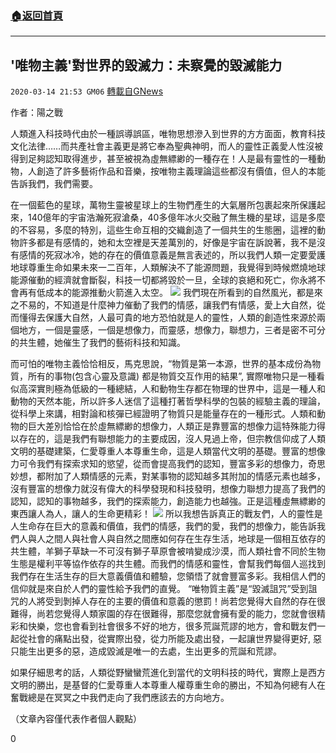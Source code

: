 ###  [:house:返回首頁](https://github.com/ourhimalayas/txt)
---

## &#039;唯物主義&#039;對世界的毀滅力：未察覺的毀滅能力
`2020-03-14 21:53 GM06` [轉載自GNews](https://gnews.org/zh-hant/141378/)

作者：陽之戰

人類進入科技時代由於一種誤導誤區，唯物思想滲入到世界的方方面面，教育科技文化法律……而共產社會主義更是將它奉為聖典神明，而人的靈性正義愛人性沒被得到足夠認知取得進步，甚至被視為虛無縹緲的一種存在！人是最有靈性的一種動物，人創造了許多藝術作品和音樂，按唯物主義理論這些都沒有價值，但人的本能告訴我們，我們需要。

在一個藍色的星球，萬物生靈被星球上的生物們產生的大氣層所包裹起來所保護起來，140億年的宇宙浩瀚死寂滄桑，40多億年冰火交融了無生機的星球，這是多麼的不容易，多麼的特別，這些生命互相的交織創造了一個共生的生態圈，這裡的動物許多都是有感情的，她和太空裡是天差萬別的，好像是宇宙在訴說著，我不是沒有感情的死寂冰冷，她的存在的價值意義是無言表述的，所以我們人類一定要愛護地球尊重生命如果未來一二百年，人類解決不了能源問題，我覺得到時候燃燒地球能源催動的經濟就會斷裂，科技一切都將毀於一旦，全球的哀絕和死亡，你永將不會再有低成本的能源推動火箭進入太空。
![](https://s3-ap-northeast-1.amazonaws.com/news.guo.offload.media/wp-content/uploads/2020/03/14214959/6-5.jpg)
我們現在所看到的自然風光，都是來之不易的，不知道是什麼神力催動了我們的情感，讓我們有情感，愛上大自然，從而懂得去保護大自然，人最可貴的地方恐怕就是人的靈性，人類的創造性來源於兩個地方，一個是靈感，一個是想像力，而靈感，想像力，聯想力，三者是密不可分的共生體，她催生了我們的藝術科技和知識。

而可怕的唯物主義恰恰相反，馬克思說，“物質是第一本源，世界的基本成份為物質，所有的事物(包含心靈及意識) 都是物質交互作用的結果”, 實際唯物只是一種看似高深實則極為低級的一種總結，人和動物生存都在物理的世界中，這是一種人和動物的天然本能，所以許多人迷信了這種打著哲學科學的包裝的經驗主義的理論，從科學上來講，相對論和核彈已經證明了物質只是能量存在的一種形式。人類和動物的巨大差別恰恰在於虛無縹緲的想像力，人類正是靠豐富的想像力這特殊能力得以存在的，這是我們有聯想能力的主要成因，沒人見過上帝，但宗教信仰成了人類文明的基礎建築，仁愛尊重人本尊重生命，這是人類當代文明的基礎。豐富的想像力可令我們有探索求知的慾望，從而會提高我們的認知，豐富多彩的想像力，奇思妙想，都附加了人類情感的元素，對某事物的認知越多其附加的情感元素也越多，沒有豐富的想像力就沒有偉大的科學發現和科技發明，想像力聯想力提高了我們的認知，認知的事物越多，我們的探索能力，創造能力也越強。正是這種虛無縹緲的東西讓人為人，讓人的生命更精彩！
![](https://s3-ap-northeast-1.amazonaws.com/news.guo.offload.media/wp-content/uploads/2020/03/14215101/7-7.jpg)
所以我想告訴真正的戰友們，人的靈性是人生命存在巨大的意義和價值，我們的情感，我們的愛，我們的想像力，能告訴我們人與人之間人與社會人與自然之間應如何存在生存生活，地球是一個相互依存的共生體，羊獅子草缺一不可沒有獅子草原會被啃變成沙漠，而人類社會不同於生物生態是權利平等協作依存的共生體。而我們的情感和靈性，會幫我們每個人巡找到我們存在生活生存的巨大意義價值和體驗，您領悟了就會豐富多彩。我相信人們的信仰就是來自於人們的靈性給予我們的直覺。 “唯物質主義”是“毀滅詛咒”受到詛咒的人將受到剝掉人存在的主要的價值和意義的懲罰！尚若您覺得大自然的存在很難得，尚若您覺得人類家園的存在很難得，那麼您就會擁有愛的能力，您就會很精彩和快樂，您也會看到社會很多不好的地方，很多荒誕荒謬的地方，會和戰友們一起從社會的痛點出發，從實際出發，從力所能及處出發，一起讓世界變得更好, 惡只能生出更多的惡，造成毀滅是唯一的去處，生出更多的荒誕和荒謬。

如果仔細思考的話，人類從野蠻蠻荒進化到當代的文明科技的時代，實際上是西方文明的勝出，是基督的仁愛尊重人本尊重人權尊重生命的勝出，不知為何總有人在奮戰總是在冥冥之中我們走向了我們應該去的方向地方。

（文章內容僅代表作者個人觀點）

0
